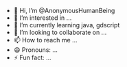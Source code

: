 - 👋 Hi, I’m @AnonymousHumanBeing
- 👀 I’m interested in ...
- 🌱 I’m currently learning java, gdscript
- 💞️ I’m looking to collaborate on ...
- 📫 How to reach me ...
- 😄 Pronouns: ...
- ⚡ Fun fact: ...

<!---
AnonymousHumanBeing/AnonymousHumanBeing is a ✨ special ✨ repository because its `README.md` (this file) appears on your GitHub profile.
You can click the Preview link to take a look at your changes.
--->
